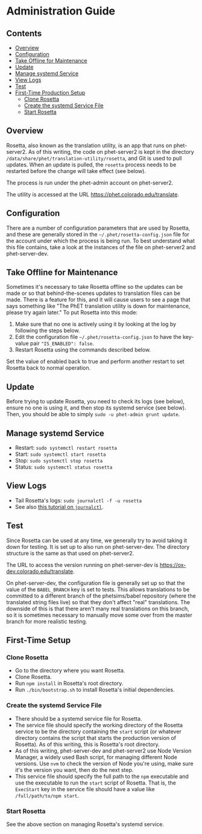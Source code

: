 Administration Guide
====================

Contents
--------

- [Overview](#overview)
- [Configuration](#configuration)
- [Take Offline for Maintenance](#take-offline-for-maintenance)
- [Update](#update)
- [Manage systemd Service](#manage-systemd-service)
- [View Logs](#view-logs)
- [Test](#test)
- [First-Time Production Setup](#first-time-production-setup)
  - [Clone Rosetta](#clone-rosetta)
  - [Create the systemd Service File](#create-the-systemd-service-file)
  - [Start Rosetta](#start-rosetta)

Overview
--------

Rosetta, also known as the translation utility, is an app that runs on
phet-server2. As of this writing, the code on phet-server2 is kept in
the directory `/data/share/phet/translation-utility/rosetta`, and Git is
used to pull updates. When an update is pulled, the `rosetta` process
needs to be restarted before the change will take effect (see below).

The process is run under the phet-admin account on phet-server2.

The utility is accessed at the URL https://phet.colorado.edu/translate.

Configuration
-------------

There are a number of configuration parameters that are used by Rosetta,
and these are generally stored in the `~/.phet/rosetta-config.json` file
for the account under which the process is being run. To best understand
what this file contains, take a look at the instances of the file
on phet-server2 and phet-server-dev.

Take Offline for Maintenance
----------------------------

Sometimes it's necessary to take Rosetta offline so the updates can be
made or so that behind-the-scenes updates to translation files can be
made. There is a feature for this, and it will cause users to see a page
that says something like "The PhET translation utility is down for
maintenance, please try again later." To put Rosetta into this mode:

1. Make sure that no one is actively using it by looking at the log by
   following the steps below.
2. Edit the configuration file `~/.phet/rosetta-config.json` to have the
   key-value pair `"IS_ENABLED": false`.
3. Restart Rosetta using the commands described below.

Set the value of enabled back to true and perform another restart to set
Rosetta back to normal operation.

Update
------

Before trying to update Rosetta, you need to check its logs (see below),
ensure no one is using it, and then stop its systemd service (see
below). Then, you should be able to simply `sudo -u phet-admin grunt
update`.

Manage systemd Service
----------------------

- Restart: `sudo systemctl restart rosetta`
- Start: `sudo systemctl start rosetta`
- Stop: `sudo systemctl stop rosetta`
- Status: `sudo systemctl status rosetta`

View Logs
---------

- Tail Rosetta's logs: `sudo journalctl -f -u rosetta`
- See also [this tutorial on `journalctl`](https://www.digitalocean.com/community/tutorials/how-to-use-journalctl-to-view-and-manipulate-systemd-logs).

Test
----

Since Rosetta can be used at any time, we generally try to avoid taking
it down for testing. It is set up to also run on phet-server-dev. The
directory structure is the same as that used on phet-server2.

The URL to access the version running on phet-server-dev is
https://ox-dev.colorado.edu/translate.

On phet-server-dev, the configuration file is generally set up so that
the value of the `BABEL_BRANCH` key is set to tests. This allows
translations to be committed to a different branch of the phetsims/babel
repository (where the translated string files live) so that they don't
affect "real" translations. The downside of this is that there aren't
many real translations on this branch, so it is sometimes necessary to
manually move some over from the master branch for more realistic
testing.

First-Time Setup
----------------

### Clone Rosetta

- Go to the directory where you want Rosetta.
- Clone Rosetta.
- Run `npm install` in Rosetta's root directory.
- Run `./bin/bootstrap.sh` to install Rosetta's initial dependencies.

### Create the systemd Service File

- There should be a systemd service file for Rosetta.
- The service file should specify the working directory of the Rosetta service
  to be the directory containing the `start` script (or whatever directory
  contains the script that starts the production version of Rosetta). As of
  this writing, this is Rosetta's root directory.
- As of this writing, phet-server-dev and phet-server2 use Node Version Manager,
  a widely used Bash script, for managing different Node versions. Use `nvm` to
  check the version of Node you're using, make sure it's the version you want,
  then do the next step.
- This service file should specify the full path to the `npm` executable and use
  the executable to run the `start` script of Rosetta. That is, the `ExecStart`
  key in the service file should have a value like `/full/path/to/npm start`.

### Start Rosetta

See the above section on managing Rosetta's systemd service.
